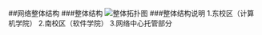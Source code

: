 ##网络整体结构
###整体结构
![整体拓扑图](https://www.processon.com/chart_image/589eae11e4b028637ab6a3b0.png)
###整体结构说明
1.东校区（计算机学院）
2.南校区（软件学院）
3.网络中心托管部分